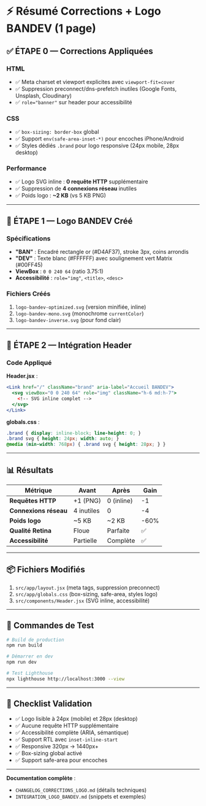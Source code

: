 # ⚡ Résumé Corrections + Logo BANDEV (1 page)

## ✅ ÉTAPE 0 — Corrections Appliquées

### **HTML**
- ✅ Meta charset et viewport explicites avec `viewport-fit=cover`
- ✅ Suppression preconnect/dns-prefetch inutiles (Google Fonts, Unsplash, Cloudinary)
- ✅ `role="banner"` sur header pour accessibilité

### **CSS**
- ✅ `box-sizing: border-box` global
- ✅ Support `env(safe-area-inset-*)` pour encoches iPhone/Android
- ✅ Styles dédiés `.brand` pour logo responsive (24px mobile, 28px desktop)

### **Performance**
- ✅ Logo SVG inline : **0 requête HTTP** supplémentaire
- ✅ Suppression de **4 connexions réseau** inutiles
- ✅ Poids logo : **~2 KB** (vs 5 KB PNG)

---

## 🎨 ÉTAPE 1 — Logo BANDEV Créé

### **Spécifications**
- **"BAN"** : Encadré rectangle or (#D4AF37), stroke 3px, coins arrondis
- **"DEV"** : Texte blanc (#FFFFFF) avec soulignement vert Matrix (#00FF45)
- **ViewBox** : `0 0 240 64` (ratio 3.75:1)
- **Accessibilité** : `role="img"`, `<title>`, `<desc>`

### **Fichiers Créés**
1. `logo-bandev-optimized.svg` (version minifiée, inline)
2. `logo-bandev-mono.svg` (monochrome `currentColor`)
3. `logo-bandev-inverse.svg` (pour fond clair)

---

## 🔧 ÉTAPE 2 — Intégration Header

### **Code Appliqué**

**Header.jsx** :
```jsx
<Link href="/" className="brand" aria-label="Accueil BANDEV">
  <svg viewBox="0 0 240 64" role="img" className="h-6 md:h-7">
    <!-- SVG inline complet -->
  </svg>
</Link>
```

**globals.css** :
```css
.brand { display: inline-block; line-height: 0; }
.brand svg { height: 24px; width: auto; }
@media (min-width: 768px) { .brand svg { height: 28px; } }
```

---

## 📊 Résultats

| Métrique | Avant | Après | Gain |
|----------|-------|-------|------|
| **Requêtes HTTP** | +1 (PNG) | 0 (inline) | -1 |
| **Connexions réseau** | 4 inutiles | 0 | -4 |
| **Poids logo** | ~5 KB | ~2 KB | -60% |
| **Qualité Retina** | Floue | Parfaite | ✅ |
| **Accessibilité** | Partielle | Complète | ✅ |

---

## 📦 Fichiers Modifiés

1. `src/app/layout.jsx` (meta tags, suppression preconnect)
2. `src/app/globals.css` (box-sizing, safe-area, styles logo)
3. `src/components/Header.jsx` (SVG inline, accessibilité)

---

## 🚀 Commandes de Test

```bash
# Build de production
npm run build

# Démarrer en dev
npm run dev

# Test Lighthouse
npx lighthouse http://localhost:3000 --view
```

---

## 📝 Checklist Validation

- ✅ Logo lisible à 24px (mobile) et 28px (desktop)
- ✅ Aucune requête HTTP supplémentaire
- ✅ Accessibilité complète (ARIA, sémantique)
- ✅ Support RTL avec `inset-inline-start`
- ✅ Responsive 320px → 1440px+
- ✅ Box-sizing global activé
- ✅ Support safe-area pour encoches

---

**Documentation complète** :
- `CHANGELOG_CORRECTIONS_LOGO.md` (détails techniques)
- `INTEGRATION_LOGO_BANDEV.md` (snippets et exemples)